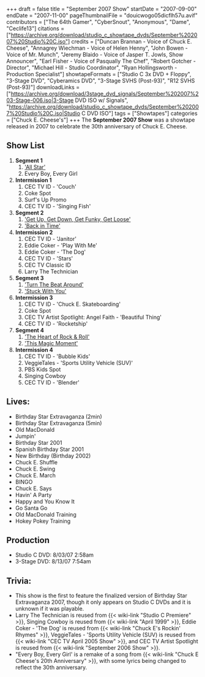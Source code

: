 +++
draft = false
title = "September 2007 Show"
startDate = "2007-09-00"
endDate = "2007-11-00"
pageThumbnailFile = "douicwogo05dicflh57u.avif"
contributors = ["The 64th Gamer", "CyberSnout", "Anonymous", "Dame", "Ceclife13"]
citations = ["https://archive.org/download/studio_c_showtape_dvds/September%202007%20Studio%20C.iso"]
credits = ["Duncan Brannan - Voice of Chuck E. Cheese", "Annagrey Wiechman - Voice of Helen Henny", "John Bowen - Voice of Mr. Munch", "Jeremy Blaido - Voice of Jasper T. Jowls, Show Announcer", "Earl Fisher - Voice of Pasqually The Chef", "Robert Gotcher - Director", "Michael Hill - Studio Coordinator", "Ryan Hollingsworth - Production Specialist"]
showtapeFormats = ["Studio C 3x DVD + Floppy", "3-Stage DVD", "Cyberamics DVD", "3-Stage SVHS (Post-93)", "R12 SVHS (Post-93)"]
downloadLinks = ["https://archive.org/download/3stage_dvd_signals/September%202007%203-Stage-006.iso|3-Stage DVD ISO w/ Signals", "https://archive.org/download/studio_c_showtape_dvds/September%202007%20Studio%20C.iso|Studio C DVD ISO"]
tags = ["Showtapes"]
categories = ["Chuck E. Cheese's"]
+++
The **September 2007 Show** was a showtape released in 2007 to celebrate the 30th anniversary of Chuck E. Cheese.

## Show List

1.  **Segment 1**
    1.  ['All Star'](https://en.wikipedia.org/wiki/All_Star_(song))
    2.  Every Boy, Every Girl
2.  **Intermission 1**
    1.  CEC TV ID - 'Couch'
    2.  Coke Spot
    3.  Surf's Up Promo
    4.  CEC TV ID - 'Singing Fish'
3.  **Segment 2**
    1.  ['Get Up, Get Down, Get Funky, Get Loose'](https://en.wikipedia.org/wiki/Life_Is_a_Song_Worth_Singing_(album))
    2.  ['Back in Time'](https://en.wikipedia.org/wiki/Back_in_Time_(Huey_Lewis_and_the_News_song))
4.  **Intermission 2**
    1.  CEC TV ID - 'Janitor'
    2.  Eddie Coker - 'Play With Me'
    3.  Eddie Coker - 'The Dog'
    4.  CEC TV ID - 'Stars'
    5.  CEC TV Classic ID
    6.  Larry The Technician
5.  **Segment 3**
    1.  ['Turn The Beat Around'](https://en.wikipedia.org/wiki/Turn_the_Beat_Around)
    2.  ['Stuck With You'](https://en.wikipedia.org/wiki/Stuck_with_You)
6.  **Intermission 3**
    1.  CEC TV ID - 'Chuck E. Skateboarding'
    2.  Coke Spot
    3.  CEC TV Artist Spotlight: Angel Faith - 'Beautiful Thing'
    4.  CEC TV ID - 'Rocketship'
7.  **Segment 4**
    1.  ['The Heart of Rock & Roll'](https://en.wikipedia.org/wiki/The_Heart_of_Rock_%26_Roll)
    2.  ['This Magic Moment'](https://en.wikipedia.org/wiki/This_Magic_Moment)
8.  **Intermission 4**
    1.  CEC TV ID - 'Bubble Kids'
    2.  VeggieTales - 'Sports Utility Vehicle (SUV)'
    3.  PBS Kids Spot
    4.  Singing Cowboy
    5.  CEC TV ID - 'Blender'

## Lives:

- Birthday Star Extravaganza (2min)
- Birthday Star Extravaganza (5min)
- Old MacDonald
- Jumpin'
- Birthday Star 2001
- Spanish Birthday Star 2001
- New Birthday (Birthday 2002)
- Chuck E. Shuffle
- Chuck E. Swing
- Chuck E. March
- BINGO
- Chuck E. Says
- Havin' A Party
- Happy and You Know It
- Go Santa Go
- Old MacDonald Training
- Hokey Pokey Training

## Production

- Studio C DVD: 8/03/07 2:58am
- 3-Stage DVD: 8/13/07 7:54am

## Trivia:

- This show is the first to feature the finalized version of Birthday Star Extravaganza 2007, though it only appears on Studio C DVDs and it is unknown if it was playable.
- Larry The Technician is reused from {{< wiki-link "Studio C Premiere" >}}, Singing Cowboy is reused from {{< wiki-link "April 1999" >}}, Eddie Coker - 'The Dog' is reused from {{< wiki-link "Chuck E's Rockin' Rhymes" >}}, VeggieTales - 'Sports Utility Vehicle (SUV) is reused from {{< wiki-link "CEC TV April 2005 Show" >}}, and CEC TV Artist Spotlight is reused from {{< wiki-link "September 2006 Show" >}}.
- "Every Boy, Every Girl' is a remake of a song from {{< wiki-link "Chuck E Cheese's 20th Anniversary" >}}, with some lyrics being changed to reflect the 30th anniversary.
